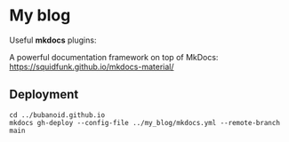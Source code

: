 # My blog

Useful **mkdocs** plugins:

A powerful documentation framework on top of MkDocs: 
https://squidfunk.github.io/mkdocs-material/

## Deployment
    cd ../bubanoid.github.io
    mkdocs gh-deploy --config-file ../my_blog/mkdocs.yml --remote-branch main
